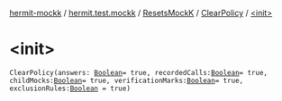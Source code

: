 [hermit-mockk](../../../index.md) / [hermit.test.mockk](../../index.md) / [ResetsMockK](../index.md) / [ClearPolicy](index.md) / [&lt;init&gt;](./-init-.md)

# &lt;init&gt;

`ClearPolicy(answers: `[`Boolean`](https://kotlinlang.org/api/latest/jvm/stdlib/kotlin/-boolean/index.html)` = true, recordedCalls: `[`Boolean`](https://kotlinlang.org/api/latest/jvm/stdlib/kotlin/-boolean/index.html)` = true, childMocks: `[`Boolean`](https://kotlinlang.org/api/latest/jvm/stdlib/kotlin/-boolean/index.html)` = true, verificationMarks: `[`Boolean`](https://kotlinlang.org/api/latest/jvm/stdlib/kotlin/-boolean/index.html)` = true, exclusionRules: `[`Boolean`](https://kotlinlang.org/api/latest/jvm/stdlib/kotlin/-boolean/index.html)` = true)`